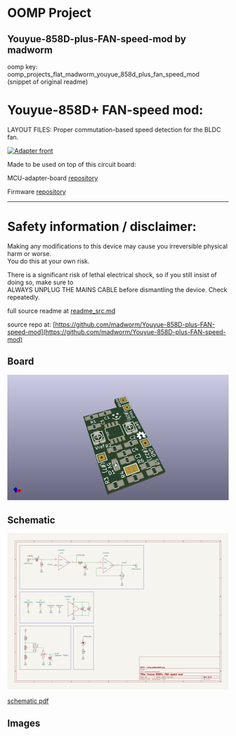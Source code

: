 # OOMP Project  
## Youyue-858D-plus-FAN-speed-mod  by madworm  
  
oomp key: oomp_projects_flat_madworm_youyue_858d_plus_fan_speed_mod  
(snippet of original readme)  
  
  
Youyue-858D+ FAN-speed mod:  
===========================  
  
LAYOUT FILES: Proper commutation-based speed detection for the BLDC fan.  
  
[![Adapter front](/Docs/08-assembled.jpg)](/Docs/08-assembled.jpg)  
  
Made to be used on top of this circuit board:  
  
MCU-adapter-board [repository](https://github.com/madworm/Youyue-858D-plus-MCU-adapter)  
  
Firmware [repository](https://github.com/madworm/Youyue-858D-plus)  
  
  
---  
  
Safety information / disclaimer:  
================================  
                                                                                                                                                               
Making any modifications to this device may cause you irreversible physical harm or worse.                                                                     
You do this at your own risk.                                                                                                                                  
                                                                                                                                                               
There is a significant risk of lethal electrical shock, so if you still insist of doing so, make sure to                                                       
ALWAYS UNPLUG THE MAINS CABLE before dismantling the device. Check repeatedly.                                                                                 
                                                                              
  full source readme at [readme_src.md](readme_src.md)  
  
source repo at: [https://github.com/madworm/Youyue-858D-plus-FAN-speed-mod](https://github.com/madworm/Youyue-858D-plus-FAN-speed-mod)  
## Board  
  
[![working_3d.png](working_3d_600.png)](working_3d.png)  
## Schematic  
  
[![working_schematic.png](working_schematic_600.png)](working_schematic.png)  
  
[schematic pdf](working_schematic.pdf)  
## Images  
